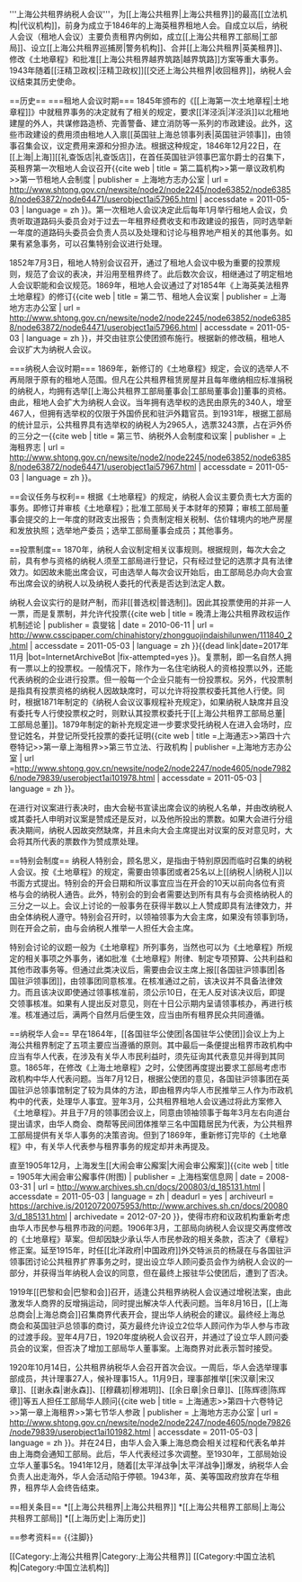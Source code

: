 '''上海公共租界纳税人会议'''，为[[上海公共租界|上海公共租界]]的最高[[立法机构|代议机构]]，前身为成立于1846年的上海英租界租地人会。自成立以后，纳税人会议（租地人会议）主要负责租界内例如，成立[[上海公共租界工部局|工部局]]、设立[[上海公共租界巡捕房|警务机构]]、合并[[上海公共租界|英美租界]]、修改《土地章程》和批准[[上海公共租界越界筑路|越界筑路]]方案等重大事务。1943年随着[[汪精卫政权|汪精卫政权]][[交还上海公共租界|收回租界]]，纳税人会议结束其历史使命。

==历史==
===租地人会议时期===
1845年颁布的《[[上海第一次土地章程|土地章程]]》中就租界事务的决定就有了相关的规定，要求[[洋泾浜|洋泾浜]]以北租地建屋的外人，共谋修路造桥、完善警备、建立消防等一系列的市政建设。此外，这些市政建设的费用须由租地人入禀[[英国驻上海总领事列表|英国驻沪领事]]，由领事召集会议，议定费用来源和分担办法。根据这种规定，1846年12月22日，在[[上海|上海]][[礼查饭店|礼查饭店]]，在首任英国驻沪领事巴富尔爵士的召集下，英租界第一次租地人会议召开<ref>{{cite web | title = 第二篇机构>>第一章议政机构>>第一节租地人会制度 | publisher = 上海地方志办公室 | url = http://www.shtong.gov.cn/newsite/node2/node2245/node63852/node63858/node63872/node64471/userobject1ai57965.html | accessdate = 2011-05-03 | language = zh }}</ref>。第一次租地人会议决定此后每年1月举行租地人会议，负责听取道路码头委员会对于过去一年租界经费收支和市政建设的报告，同时选举新一年度的道路码头委员会负责人员以及处理和讨论与租界地产相关的其他事务。如果有紧急事务，可以召集特别会议进行处理。

1852年7月3日，租地人特别会议召开，通过了租地人会议中极为重要的投票规则，规范了会议的表决，并沿用至租界终了。此后数次会议，相继通过了明定租地人会议职能和会议规范。1869年，租地人会议通过了对1854年《上海英美法租界土地章程》的修订<ref>{{cite web | title = 第二节、租地人会议案 | publisher = 上海地方志办公室 | url = http://www.shtong.gov.cn/newsite/node2/node2245/node63852/node63858/node63872/node64471/userobject1ai57966.html | accessdate = 2011-05-03 | language = zh }}</ref>，并交由驻京公使团颁布施行。根据新的修改稿，租地人会议扩大为纳税人会议。

===纳税人会议时期===
1869年，新修订的《土地章程》规定，会议的选举人不再局限于原有的租地人范围。但凡在公共租界租赁房屋并且每年缴纳相应标准捐税的纳税人，均拥有选举[[上海公共租界工部局董事会|工部局董事会]]董事的资格。由此，租地人会扩大为纳税人会议。当年拥有选举权的选民由原先的340人，增至467人，但拥有选举权的仅限于外国侨民和驻沪外籍官员。到1931年，根据工部局的统计显示，公共租界具有选举权的纳税人为2965人，选票3243票，占在沪外侨的三分之一<ref>{{cite web | title = 第三节、纳税外人会制度和议案 | publisher = 上海租界志 | url = http://www.shtong.gov.cn/newsite/node2/node2245/node63852/node63858/node63872/node64471/userobject1ai57967.html | accessdate = 2011-05-03 | language = zh }}</ref>。

==会议任务与权利==
根据《土地章程》的规定，纳税人会议主要负责七大方面的事务。即修订并审核《土地章程》；批准工部局关于本财年的预算；审核工部局董事会提交的上一年度的财政支出报告；负责制定相关税制、估价辖境内的地产房屋和发放执照；选举地产委员；选举工部局董事会成员；其他事务。

==投票制度==
1870年，纳税人会议制定相关议事规则。根据规则，每次大会之前，具有参与资格的纳税人须至工部局进行登记，只有经过登记的选票才具有法律效力。如因故未能出席会议，可由选举人每次会议开始后，由工部局总办向大会宣布出席会议的纳税人以及纳税人委托的代表是否达到法定人数。

纳税人会议实行的是财产制，而非[[普选权|普选制]]。因此其投票使用的并非一人一票，而是复票制，并允许代投票<ref>{{cite web | title = 晚清上海公共租界政权运作机制述论 | publisher = 袁燮铭 | date = 2010-06-11 | url = http://www.csscipaper.com/chinahistory/zhongguojindaishilunwen/111840_2.html | accessdate = 2011-05-03 | language = zh }}{{dead link|date=2017年11月 |bot=InternetArchiveBot |fix-attempted=yes }}</ref>。复票制，即一名自然人拥有一票以上的投票权。一般情况下，除作为一名住宅纳税人的资格投票以外，还能代表纳税的企业进行投票。但一般每一个企业只能有一份投票权。另外，代投票制是指具有投票资格的纳税人因故缺席时，可以允许将投票权委托其他人行使。同时，根据1871年制定的《纳税人会议议事规程补充规定》，如果纳税人缺席并且没有委托专人行使投票权之时，则默认其投票权委托于[[上海公共租界工部局总董|工部局总董]]。1879年制定的新补充规定进一步要求受托纳税人在进入会场时，应登记姓名，并登记所受托投票的委托证明<ref>{{cite web | title =上海通志>>第四十六卷特记>>第一章上海租界>>第三节立法、行政机构 | publisher =上海地方志办公室 | url =http://www.shtong.gov.cn/newsite/node2/node2247/node4605/node79826/node79839/userobject1ai101978.html | accessdate = 2011-05-03 | language = zh }}</ref>。

在进行对议案进行表决时，由大会秘书宣读出席会议的纳税人名单，并由改纳税人或其委托人申明对议案是赞成还是反对，以及他所投出的票数。如果大会进行分组表决期间，纳税人因故突然缺席，并且未向大会主席提出对议案的反对意见时，大会将其所代表的票数作为赞成票处理。

==特别会制度==
纳税人特别会，顾名思义，是指由于特别原因而临时召集的纳税人会议。按《土地章程》的规定，需要由领事团或者25名以上[[纳税人|纳税人]]以书面方式提出。特别会的开会日期和所议事宜应当在开会的10天以前向各位有资格与会的纳税人通告。此外，特别会的到会者需要达到所有具有与会资格纳税人的三分之一以上。会议上讨论的一般事务在获得半数以上人赞成即具有法律效力，并由全体纳税人遵守。特别会召开时，以领袖领事为大会主席，如果没有领事到场，则在开会之前，由与会纳税人推举一人担任大会主席。

特别会讨论的议题一般为《土地章程》所列事务，当然也可以为《土地章程》所规定的相关事项之外事务，诸如批准《土地章程》附律、制定专项预算、公共利益和其他市政事务等。但通过此类决议后，需要由会议主席上报[[各国驻沪领事团|各国驻沪领事团]]，由领事团同意核准。在核准通过之前，该决议并不具备法律效力。而且该决议即使通过领事核准前，须公示10日，在无人反对该决议后，即提交领事核准。如果有人提出反对意见，则在十日公示期内呈请领事核办，再进行核准。核准通过后，满两个自然月后便生效，应当由所有租界民众共同遵循。

==纳税华人会==
早在1864年，[[各国驻华公使团|各国驻华公使团]]会议上为上海公共租界制定了五项主要应当遵循的原则。其中最后一条便提出租界市政机构中应当有华人代表，在涉及有关华人市民利益时，须先征询其代表意见并得到其同意。1865年，在修改《上海土地章程》之时，公使团再度提出要求工部局考虑市政机构中华人代表问题。当年7月12日，根据公使团的意见，各国驻沪领事团在英国驻沪总领事馆制定了较为具体的方法，即由租界内华人市民推举三人作为市政机构中的代表，处理华人事宜。翌年3月，公共租界租地人会议通过将此方案修入《土地章程》。并且于7月的领事团会议上，同意由领袖领事于每年3月左右向道台提出请求，由华人商会、商帮等民间团体推举三名中国籍居民为代表，为公共租界工部局提供有关华人事务的决策咨询。但到了1869年，重新修订完毕的《土地章程》中，有关华人代表参与租界事务的规定却并未再提及。

直至1905年12月，上海发生[[大闹会审公廨案|大闹会审公廨案]]<ref>{{cite web | title = 1905年大闹会审公廨事件(附图) | publisher = 上海档案信息网 | date = 2008-03-31 | url = http://www.archives.sh.cn/docs/200803/d_185131.html | accessdate = 2011-05-03 | language = zh | deadurl = yes | archiveurl = https://archive.is/20120720075953/http://www.archives.sh.cn/docs/200803/d_185131.html | archivedate = 2012-07-20 }}</ref>，使得市府和议政机构重新考虑由华人市民参与租界市政的问题。1906年3月，工部局向纳税人会议提交再度修改的《土地章程》草案。但却因缺少承认华人市民参政的相关条款，否决了《章程》修正案。延至1915年，时任[[北洋政府|中国政府]]外交特派员的杨晟在与各国驻沪领事团讨论公共租界扩界事务之时，提出设立华人顾问委员会作为纳税人会议的一部分，并获得当年纳税人会议的同意，但在最终上报驻华公使团后，遭到了否决。

1919年[[巴黎和会|巴黎和会]]召开，适逢公共租界纳税人会议通过增税法案，由此激发华人商界的反增捐运动，同时提出解决华人代表问题。当年8月16日，[[上海总商会|上海总商会]]召集商界代表开会，提出华人纳税会的建议。最终经上海总商会和英国驻沪总领事的商讨，英方最终允许设立2位华人顾问作为华人参与市政的过渡手段。翌年4月7日，1920年度纳税人会议召开，并通过了设立华人顾问委员会的议案，但否决了增加工部局华人董事案。上海商界对此表示暂时接受。

1920年10月14日，公共租界纳税华人会召开首次会议。一周后，华人会选举理事部成员，共计理事27人，候补理事15人。11月9日，理事部推举[[宋汉章|宋汉章]]、[[谢永森|谢永森]]、[[穆藕初|穆湘玥]]、[[余日章|余日章]]、[[陈辉德|陈辉德]]等五人担任工部局华人顾问<ref>{{cite web | title = 上海通志>>第四十六卷特记>>第一章上海租界>>第七节华人参政 | publisher = 上海地方志办公室 | url = http://www.shtong.gov.cn/newsite/node2/node2247/node4605/node79826/node79839/userobject1ai101982.html | accessdate = 2011-05-03 | language = zh }}</ref>。并在24日，由华人会入秉上海总商会相关过程和代表名单并由上海商会通知工部局。此后，华人代表经过多次调整。至1930年，工部局始设立华人董事5名。1941年12月，随着[[太平洋战争|太平洋战争]]爆发，纳税华人会负责人出走海外，华人会活动陷于停顿。1943年，英、美等国政府放弃在华租界，租界华人会终告结束。

==相关条目==
*[[上海公共租界|上海公共租界]]
*[[上海公共租界工部局|上海公共租界工部局]]
*[[上海历史|上海历史]]

==参考资料==
{{注脚}}

[[Category:上海公共租界|Category:上海公共租界]]
[[Category:中国立法机构|Category:中国立法机构]]